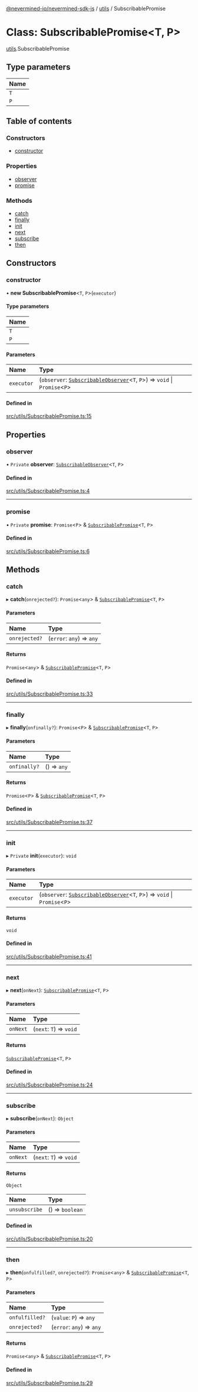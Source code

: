 [@nevermined-io/nevermined-sdk-js](../code-reference.md) / [utils](../modules/utils.md) / SubscribablePromise

# Class: SubscribablePromise<T, P\>

[utils](../modules/utils.md).SubscribablePromise

## Type parameters

| Name |
| :------ |
| `T` |
| `P` |

## Table of contents

### Constructors

- [constructor](utils.SubscribablePromise.md#constructor)

### Properties

- [observer](utils.SubscribablePromise.md#observer)
- [promise](utils.SubscribablePromise.md#promise)

### Methods

- [catch](utils.SubscribablePromise.md#catch)
- [finally](utils.SubscribablePromise.md#finally)
- [init](utils.SubscribablePromise.md#init)
- [next](utils.SubscribablePromise.md#next)
- [subscribe](utils.SubscribablePromise.md#subscribe)
- [then](utils.SubscribablePromise.md#then)

## Constructors

### constructor

• **new SubscribablePromise**<`T`, `P`\>(`executor`)

#### Type parameters

| Name |
| :------ |
| `T` |
| `P` |

#### Parameters

| Name | Type |
| :------ | :------ |
| `executor` | (`observer`: [`SubscribableObserver`](utils.SubscribableObserver.md)<`T`, `P`\>) => `void` \| `Promise`<`P`\> |

#### Defined in

[src/utils/SubscribablePromise.ts:15](https://github.com/nevermined-io/sdk-js/blob/79daab7/src/utils/SubscribablePromise.ts#L15)

## Properties

### observer

• `Private` **observer**: [`SubscribableObserver`](utils.SubscribableObserver.md)<`T`, `P`\>

#### Defined in

[src/utils/SubscribablePromise.ts:4](https://github.com/nevermined-io/sdk-js/blob/79daab7/src/utils/SubscribablePromise.ts#L4)

___

### promise

• `Private` **promise**: `Promise`<`P`\> & [`SubscribablePromise`](utils.SubscribablePromise.md)<`T`, `P`\>

#### Defined in

[src/utils/SubscribablePromise.ts:6](https://github.com/nevermined-io/sdk-js/blob/79daab7/src/utils/SubscribablePromise.ts#L6)

## Methods

### catch

▸ **catch**(`onrejected?`): `Promise`<`any`\> & [`SubscribablePromise`](utils.SubscribablePromise.md)<`T`, `P`\>

#### Parameters

| Name | Type |
| :------ | :------ |
| `onrejected?` | (`error`: `any`) => `any` |

#### Returns

`Promise`<`any`\> & [`SubscribablePromise`](utils.SubscribablePromise.md)<`T`, `P`\>

#### Defined in

[src/utils/SubscribablePromise.ts:33](https://github.com/nevermined-io/sdk-js/blob/79daab7/src/utils/SubscribablePromise.ts#L33)

___

### finally

▸ **finally**(`onfinally?`): `Promise`<`P`\> & [`SubscribablePromise`](utils.SubscribablePromise.md)<`T`, `P`\>

#### Parameters

| Name | Type |
| :------ | :------ |
| `onfinally?` | () => `any` |

#### Returns

`Promise`<`P`\> & [`SubscribablePromise`](utils.SubscribablePromise.md)<`T`, `P`\>

#### Defined in

[src/utils/SubscribablePromise.ts:37](https://github.com/nevermined-io/sdk-js/blob/79daab7/src/utils/SubscribablePromise.ts#L37)

___

### init

▸ `Private` **init**(`executor`): `void`

#### Parameters

| Name | Type |
| :------ | :------ |
| `executor` | (`observer`: [`SubscribableObserver`](utils.SubscribableObserver.md)<`T`, `P`\>) => `void` \| `Promise`<`P`\> |

#### Returns

`void`

#### Defined in

[src/utils/SubscribablePromise.ts:41](https://github.com/nevermined-io/sdk-js/blob/79daab7/src/utils/SubscribablePromise.ts#L41)

___

### next

▸ **next**(`onNext`): [`SubscribablePromise`](utils.SubscribablePromise.md)<`T`, `P`\>

#### Parameters

| Name | Type |
| :------ | :------ |
| `onNext` | (`next`: `T`) => `void` |

#### Returns

[`SubscribablePromise`](utils.SubscribablePromise.md)<`T`, `P`\>

#### Defined in

[src/utils/SubscribablePromise.ts:24](https://github.com/nevermined-io/sdk-js/blob/79daab7/src/utils/SubscribablePromise.ts#L24)

___

### subscribe

▸ **subscribe**(`onNext`): `Object`

#### Parameters

| Name | Type |
| :------ | :------ |
| `onNext` | (`next`: `T`) => `void` |

#### Returns

`Object`

| Name | Type |
| :------ | :------ |
| `unsubscribe` | () => `boolean` |

#### Defined in

[src/utils/SubscribablePromise.ts:20](https://github.com/nevermined-io/sdk-js/blob/79daab7/src/utils/SubscribablePromise.ts#L20)

___

### then

▸ **then**(`onfulfilled?`, `onrejected?`): `Promise`<`any`\> & [`SubscribablePromise`](utils.SubscribablePromise.md)<`T`, `P`\>

#### Parameters

| Name | Type |
| :------ | :------ |
| `onfulfilled?` | (`value`: `P`) => `any` |
| `onrejected?` | (`error`: `any`) => `any` |

#### Returns

`Promise`<`any`\> & [`SubscribablePromise`](utils.SubscribablePromise.md)<`T`, `P`\>

#### Defined in

[src/utils/SubscribablePromise.ts:29](https://github.com/nevermined-io/sdk-js/blob/79daab7/src/utils/SubscribablePromise.ts#L29)
